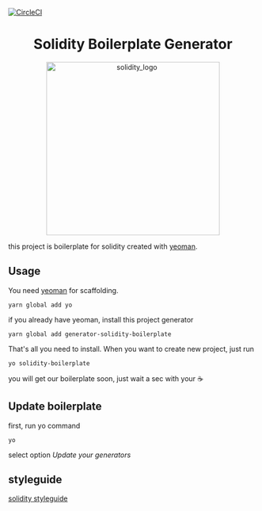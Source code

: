 [![CircleCI](https://github.com/20Scoops-CNX/solidity-boilerplate.svg?&style=shield&circle-token=8666909adc25e84ba7ba3eba54d0c82d141d554b)](https://circleci.com/gh/20Scoops-CNX/solidity-boilerplate)

<div align="center">
<h1>Solidity Boilerplate Generator</h1>

<a href="https://upload.wikimedia.org/wikipedia/commons/thumb/9/98/Solidity_logo.svg/2000px-Solidity_logo.svg.png">
    <img height="350" width="350" alt="solidity_logo" src="https://upload.wikimedia.org/wikipedia/commons/thumb/9/98/Solidity_logo.svg/2000px-Solidity_logo.svg.png" />
</a>

</div>

this project is boilerplate for solidity created with [yeoman](http://yeoman.io/).

## Usage

You need [yeoman](http://yeoman.io/) for scaffolding.

```
yarn global add yo
```

if you already have yeoman, install this project generator

```
yarn global add generator-solidity-boilerplate
```

That's all you need to install. When you want to create new project, just run

```
yo solidity-boilerplate
```

you will get our boilerplate soon, just wait a sec with your ☕


## Update boilerplate

first, run yo command

```
yo
```

select option _Update your generators_


## styleguide

[solidity styleguide](https://solidity.readthedocs.io/en/v0.4.24/style-guide.html)
